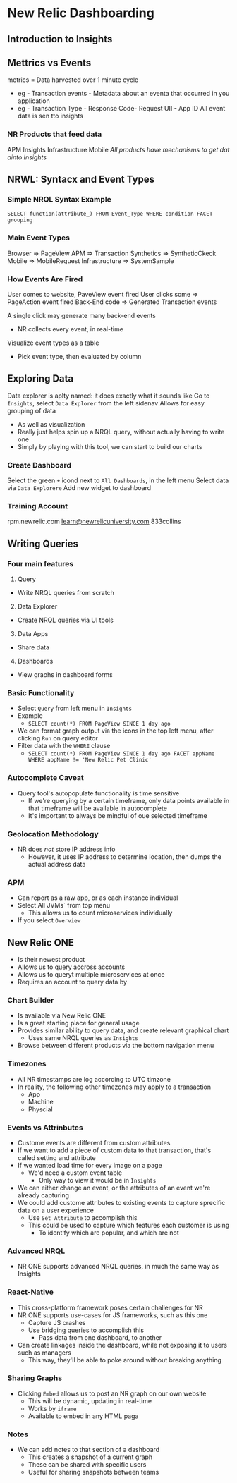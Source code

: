 # New Relic Dashboarding

## Introduction to Insights
## Mettrics vs Events
metrics = Data harvested over 1 minute cycle
  - eg - Transaction
events - Metadata about an eventa that occurred in you application
  - eg - Transaction Type - Response Code- Request UII - App ID
All event data is sen tto insights

### NR Products that feed data
APM
Insights
Infrastructure
Mobile
_All products have mechanisms to get dat ainto Insights_

## NRWL: Syntacx and Event Types

### Simple NRQL Syntax Example
```NRQL
SELECT function(attribute_) FROM Event_Type WHERE condition FACET grouping
```

### Main Event Types
Browser => PageView
APM => Transaction
Synthetics => SyntheticCkeck
Mobile => MobileRequest
Infrastructure => SystemSample

### How Events Are Fired
User comes to website, PaveView event fired
User clicks some => PageAction event fired
Back-End code => Generated Transaction events

A single click may generate many back-end events
  - NR collects every event, in real-time

Visualize event types as a table
  - Pick event type, then evaluated by column


## Exploring Data
Data explorer is aplty named: it does exactly what it sounds like
Go to `Insights`, select `Data Explorer` from the left sidenav
Allows for easy grouping of data
  - As well as visualization
  - Really just helps spin up a NRQL query, without actually having to write one
  - Simply by playing with this tool, we can start to build our charts

### Create Dashboard
Select the green `+` icond next to `All Dashboards`, in the left menu
Select data via `Data Explorere`
Add new widget to dashboard

### Training Account
rpm.newrelic.com
learn@newrelicuniversity.com
833collins

## Writing Queries

### Four main features
1. Query
  - Write NRQL queries from scratch
2. Data Explorer
  - Create NRQL queries via UI tools
3. Data Apps
  - Share data
4. Dashboards
  - View graphs in dashboard forms

### Basic Functionality
- Select `Query` from left menu in `Insights`
- Example
  - `SELECT count(*) FROM PageView SINCE 1 day ago`
- We can format graph output via the icons in the top left menu, after clicking `Run` on query editor
- Filter data with the `WHERE` clause
  - `SELECT count(*) FROM PageView SINCE 1 day ago FACET appName WHERE appName != 'New Relic Pet Clinic'`

### Autocomplete Caveat
- Query tool's autopopulate functionality is time sensitive
  - If we're querying by a certain timeframe, only data points available in that timeframe will be available in autocomplete
  - It's important to always be mindful of oue selected timeframe

### Geolocation Methodology
- NR does _not_ store IP address info
  - However, it uses IP address to determine location, then dumps the actual address data

### APM
- Can report as a raw app, or as each instance individual
- Select All JVMs` from top menu
  - This allows us to count microservices individually
- If you select `Overview` 

## New Relic ONE
- Is their newest product
- Allows us to query accross accounts
- Allows us to queryt multiple microservices at once
- Requires an account to query data by

### Chart Builder
- Is available via New Relic ONE
- Is a great starting place for general usage
- Provides similar ability to query data, and create relevant graphical chart
  - Uses same NRQL queries as `Insights`
- Browse between different products via the bottom navigation menu

### Timezones
- All NR timestamps are log according to UTC timzone
- In reality, the following other timezones may apply to a transaction
  - App
  - Machine
  - Physcial

### Events vs Attrinbutes
- Custome events are different from custom attributes
- If we want to add a piece of custom data to that transaction, that's called setting and attribute
- If we wanted load time for every image on a page
  - We'd need a custom event table
    - Only way to view it would be in `Insights`
- We can either change an event, or the attributes of an event we're already capturing
- We could add custome attributes to existing events to capture sprecific data on a user experience
  - Use `Set Attribute` to accomplish this
  - This could be used to capture which features each customer is using
    - To identify which are popular, and which are not

### Advanced NRQL
- NR ONE supports advanced NRQL queries, in much the same way as Insights

### React-Native
- This cross-platform framework poses certain challenges for NR
- NR ONE supports use-cases for JS frameworks, such as this one
  - Capture JS crashes
  - Use bridging queries to accomplish this
    - Pass data from one dashboard, to another
- Can create linkages inside the dashboard, while not exposing it to users such as managers
  - This way, they'll be able to poke around without breaking anything

### Sharing Graphs
- Clicking `Embed` allows us to post an NR graph on our own website
  - This will be dynamic, updating in real-time
  - Works by `iframe`
  - Available to embed in any HTML paga

### Notes
- We can add notes to that section of a dashboard
  - This creates a snapshot of a current graph
  - These can be shared with specific users
  - Useful for sharing snapshots between teams


